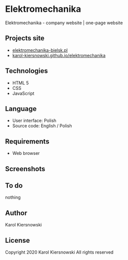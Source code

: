 Elektromechanika
================

Elektromechanika - company website | one-page website

Projects site
-------------
* [elektromechanika-bielsk.pl](http://elektromechanika-bielsk.pl)
* [karol-kiersnowski.github.io/elektromechanika](https://karol-kiersnowski.github.io/elektromechanika)

Technologies
------------
* HTML 5
* CSS
* JavaScript

Language
--------
* User interface: Polish
* Source code: English / Polish

Requirements
------------
* Web browser

Screenshots
-----------

To do
-----
nothing

Author
------
Karol Kiersnowski

License
-------
Copyright 2020 Karol Kiersnowski All rights reserved
